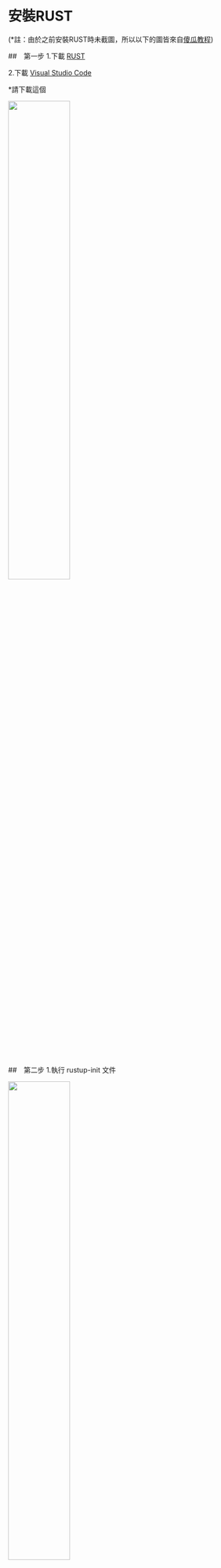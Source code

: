 # 安裝RUST

(*註：由於之前安裝RUST時未截圖，所以以下的圖皆來自[傻瓜教程](https://www.runoob.com/rust/rust-setup.html))

##　第一步
1.下載 [RUST](https://www.rust-lang.org/zh-CN/tools/install)

2.下載 [Visual Studio Code](https://code.visualstudio.com/Download)

*請下載這個

<img src = "" width=50% height=50%>

##　第二步
1.執行 rustup-init 文件

<img src = "" width=50% height=50%>

2.

(1)如果你已經安裝 MSVC，輸入 1 ，直接進入第二步。

(2)如果你安裝的是 MinGW，輸入 2 （自訂安裝），然後系統會詢問你 Default host triple? ，請將 default host triple 改成以下的樣子

<img src = "" width=50% height=50%>

剩下的屬性請按照上圖去更改，更改後請按1

##　第三步
1.確認安裝完畢

輸入：rustc -V  

如果有跑出跟以下一樣，就代表安裝成功

<img src = "" width=50% height=50%>



